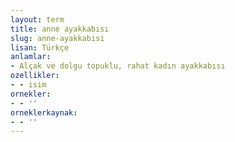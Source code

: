 ```yaml
---
layout: term
title: anne ayakkabısı
slug: anne-ayakkabisi
lisan: Türkçe
anlamlar:
- Alçak ve dolgu topuklu, rahat kadın ayakkabısı
ozellikler:
- - isim
ornekler:
- - ''
orneklerkaynak:
- - ''
---
```

